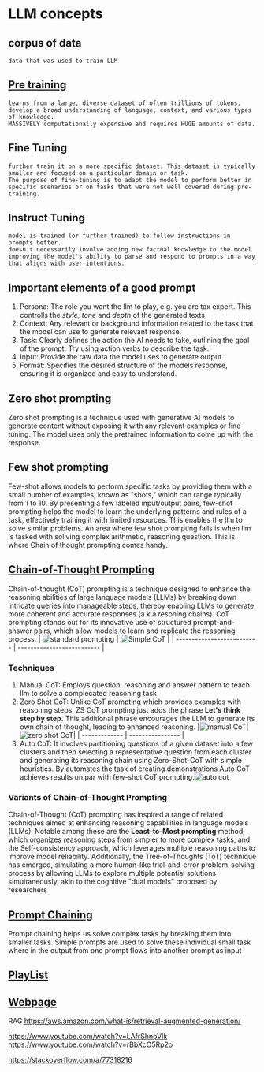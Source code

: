 # LLM concepts

## corpus of data

    data that was used to train LLM

## [Pre training](https://www.youtube.com/shorts/0SDDzQuL8m0)

    learns from a large, diverse dataset of often trillions of tokens.
    develop a broad understanding of language, context, and various types of knowledge.
    MASSIVELY computationally expensive and requires HUGE amounts of data.

## Fine Tuning

    further train it on a more specific dataset. This dataset is typically smaller and focused on a particular domain or task.
    The purpose of fine-tuning is to adapt the model to perform better in specific scenarios or on tasks that were not well covered during pre-training.

## Instruct Tuning

    model is trained (or further trained) to follow instructions in prompts better.
    doesn't necessarily involve adding new factual knowledge to the model
    improving the model's ability to parse and respond to prompts in a way that aligns with user intentions.

## Important elements of a good prompt

1. Persona: The role you want the llm to play, e.g. you are tax expert. This controlls the _style_, _tone_ and _depth_ of the generated texts
2. Context: Any relevant or background information related to the task that the model can use to generate relevant response.
3. Task: Clearly defines the action the AI needs to take, outlining the goal of the prompt. Try using action verbs to describe the task.
4. Input: Provide the raw data the model uses to generate output
5. Format: Specifies the desired structure of the models response, ensuring it is organized and easy to understand.

## Zero shot prompting

Zero shot prompting is a technique used with generative AI models to generate content without exposing it with any relevant examples or fine tuning. The model uses only the pretrained information to come up with the response.

## Few shot prompting

Few-shot allows models to perform specific tasks by providing them with a small number of examples, known as "shots," which can range typically from 1 to 10. By presenting a few labeled input/output pairs, few-shot prompting helps the model to learn the underlying patterns and rules of a task, effectively training it with limited resources. This enables the llm to solve similar problems. An area where few shot prompting fails is when llm is tasked with soliving complex arithmetic, reasoning question. This is where Chain of thought prompting comes handy.

## [Chain-of-Thought Prompting](https://www.youtube.com/watch?v=tiTjA0nfDXo&t=75s)

Chain-of-thought (CoT) prompting is a technique designed to enhance the reasoning abilities of large language models (LLMs) by breaking down intricate queries into manageable steps, thereby enabling LLMs to generate more coherent and accurate responses (a.k.a resoning chains). CoT prompting stands out for its innovative use of structured prompt-and-answer pairs, which allow models to learn and replicate the reasoning process.
| ![standard prompting](standard-prompting.png) | ![Simple CoT](simple-cot-example.png) |
| -------------------------- | -------------------------- |

### Techniques

1. Manual CoT:
   Employs question, reasoning and answer pattern to teach llm to solve a complecated reasoning task
2. Zero Shot CoT:
   Unlike CoT prompting which provides examples with reasoning steps, ZS CoT prompting just adds the phrase **Let's think step by step.** This additional phrase encourages the LLM to generate its own chain of thought, leading to enhanced reasoning.
   |![manual CoT](manual-cot.png)|![zero shot CoT](zero-shot-cot.png)|
   | ------------- | ---------------- |
3. Auto CoT: It involves partitioning questions of a given dataset into a few clusters and then selecting a representative question from each cluster and generating its reasoning chain using Zero-Shot-CoT with simple heuristics. By automates the task of creating demonstrations Auto CoT achieves results on par with few-shot CoT prompting.![auto cot](auto-cot.png)

### Variants of Chain-of-Thought Prompting

Chain-of-Thought (CoT) prompting has inspired a range of related techniques aimed at enhancing reasoning capabilities in language models (LLMs). Notable among these are the **Least-to-Most prompting** method, <ins>which organizes reasoning steps from simpler to more complex tasks</ins>, and the Self-consistency approach, which leverages multiple reasoning paths to improve model reliability. Additionally, the Tree-of-Thoughts (ToT) technique has emerged, simulating a more human-like trial-and-error problem-solving process by allowing LLMs to explore multiple potential solutions simultaneously, akin to the cognitive "dual models" proposed by researchers

## [Prompt Chaining](https://www.youtube.com/watch?v=B4MR8m7V17A)

Prompt chaining helps us solve complex tasks by breaking them into smaller tasks. Simple prompts are used to solve these individual small task where in the output from one prompt flows into another prompt as input

## [PlayList](https://youtube.com/playlist?list=PLhRXULtLjLtcT5Ig8f7V-_YAVw9mrjmQA&si=3CejZFx_bd30sS5J)

## [Webpage](https://llmnanban.akmmusai.pro/Introductory/Generative-AI-Explained/)

RAG
https://aws.amazon.com/what-is/retrieval-augmented-generation/

https://www.youtube.com/watch?v=LAfrShnpVIk
https://www.youtube.com/watch?v=rBbXcO5Rp2o

https://stackoverflow.com/a/77318216
